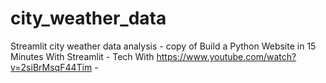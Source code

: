 # city_weather_data
Streamlit city weather data analysis - copy of Build a Python Website in 15 Minutes With Streamlit - Tech With https://www.youtube.com/watch?v=2siBrMsqF44Tim - 
